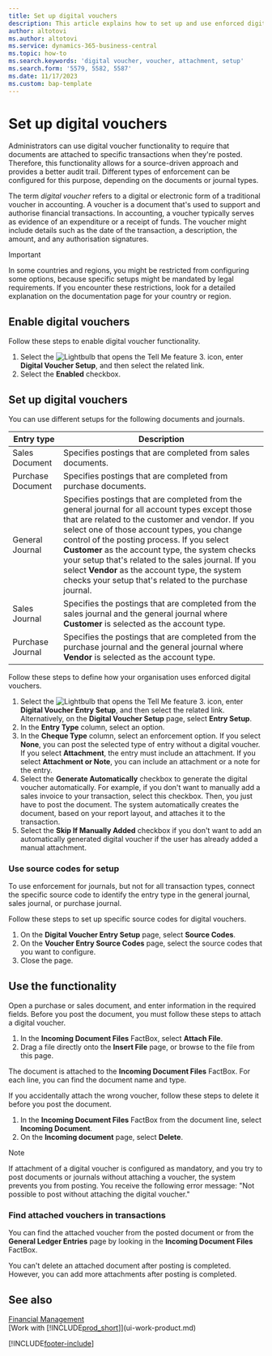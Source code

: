 ```yaml
---
title: Set up digital vouchers
description: This article explains how to set up and use enforced digital vouchers in Microsoft Dynamics 365 Business Central.
author: altotovi
ms.author: altotovi
ms.service: dynamics-365-business-central
ms.topic: how-to
ms.search.keywords: 'digital voucher, voucher, attachment, setup'
ms.search.form: '5579, 5582, 5587'
ms.date: 11/17/2023
ms.custom: bap-template
---
```


# <a name="set-up-digital-vouchers"></a>Set up digital vouchers

Administrators can use digital voucher functionality to require that documents are attached to specific transactions when they're posted. Therefore, this functionality allows for a source-driven approach and provides a better audit trail. Different types of enforcement can be configured for this purpose, depending on the documents or journal types.

The term *digital voucher* refers to a digital or electronic form of a traditional voucher in accounting. A voucher is a document that's used to support and authorise financial transactions. In accounting, a voucher typically serves as evidence of an expenditure or a receipt of funds. The voucher might include details such as the date of the transaction, a description, the amount, and any authorisation signatures.

> [!IMPORTANT]
> In some countries and regions, you might be restricted from configuring some options, because specific setups might be mandated by legal requirements. If you encounter these restrictions, look for a detailed explanation on the documentation page for your country or region.

## <a name="enable-digital-vouchers"></a>Enable digital vouchers

Follow these steps to enable digital voucher functionality.

1. Select the ![Lightbulb that opens the Tell Me feature 3.](media/ui-search/search_small.png "Tell me what you want to do") icon, enter **Digital Voucher Setup**, and then select the related link.
2. Select the **Enabled** checkbox.

## <a name="set-up-digital-vouchers-1"></a>Set up digital vouchers

You can use different setups for the following documents and journals.

| Entry type | Description |
|------------|-------------|
| Sales Document | Specifies postings that are completed from sales documents. |
| Purchase Document | Specifies postings that are completed from purchase documents. |
| General Journal | Specifies postings that are completed from the general journal for all account types except those that are related to the customer and vendor. If you select one of those account types, you change control of the posting process. If you select **Customer** as the account type, the system checks your setup that's related to the sales journal. If you select **Vendor** as the account type, the system checks your setup that's related to the purchase journal. |
| Sales Journal | Specifies the postings that are completed from the sales journal and the general journal where **Customer** is selected as the account type. |
| Purchase Journal | Specifies the postings that are completed from the purchase journal and the general journal where **Vendor** is selected as the account type. |

Follow these steps to define how your organisation uses enforced digital vouchers.

1. Select the ![Lightbulb that opens the Tell Me feature 3.](media/ui-search/search_small.png "Tell me what you want to do") icon, enter **Digital Voucher Entry Setup**, and then select the related link. Alternatively, on the **Digital Voucher Setup** page, select **Entry Setup**.
2. In the **Entry Type** column, select an option.
3. In the **Cheque Type** column, select an enforcement option. If you select **None**, you can post the selected type of entry without a digital voucher. If you select **Attachment**, the entry must include an attachment. If you select **Attachment or Note**, you can include an attachment or a note for the entry. 
4. Select the **Generate Automatically** checkbox to generate the digital voucher automatically. For example, if you don't want to manually add a sales invoice to your transaction, select this checkbox. Then, you just have to post the document. The system automatically creates the document, based on your report layout, and attaches it to the transaction.
5. Select the **Skip If Manually Added** checkbox if you don't want to add an automatically generated digital voucher if the user has already added a manual attachment.

### <a name="use-source-codes-for-setup"></a>Use source codes for setup

To use enforcement for journals, but not for all transaction types, connect the specific source code to identify the entry type in the general journal, sales journal, or purchase journal.

Follow these steps to set up specific source codes for digital vouchers.

1. On the **Digital Voucher Entry Setup** page, select **Source Codes**.
2. On the **Voucher Entry Source Codes** page, select the source codes that you want to configure.
3. Close the page.

## <a name="use-the-functionality"></a>Use the functionality

Open a purchase or sales document, and enter information in the required fields. Before you post the document, you must follow these steps to attach a digital voucher.

1. In the **Incoming Document Files** FactBox, select **Attach File**.
2. Drag a file directly onto the **Insert File** page, or browse to the file from this page.

The document is attached to the **Incoming Document Files** FactBox. For each line, you can find the document name and type.

If you accidentally attach the wrong voucher, follow these steps to delete it before you post the document.

1. In the **Incoming Document Files** FactBox from the document line, select **Incoming Document**.
2. On the **Incoming document** page, select **Delete**.

> [!NOTE]
> If attachment of a digital voucher is configured as mandatory, and you try to post documents or journals without attaching a voucher, the system prevents you from posting. You receive the following error message: "Not possible to post without attaching the digital voucher."

### <a name="find-attached-vouchers-in-transactions"></a>Find attached vouchers in transactions

You can find the attached voucher from the posted document or from the **General Ledger Entries** page by looking in the **Incoming Document Files** FactBox.

You can't delete an attached document after posting is completed. However, you can add more attachments after posting is completed.

## <a name="see-also"></a>See also

[Financial Management](finance.md)  
[Work with [!INCLUDE[prod_short](includes/prod_short.md)]](ui-work-product.md)

[!INCLUDE[footer-include](includes/footer-banner.md)]
